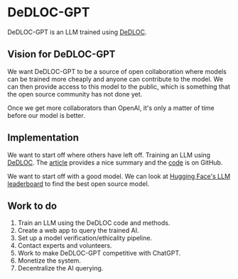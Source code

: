 # DeDLOC-GPT

DeDLOC-GPT is an LLM trained using [DeDLOC](https://arxiv.org/pdf/2106.10207.pdf).


## Vision for DeDLOC-GPT

We want DeDLOC-GPT to be a source of open collaboration where models can be trained more cheaply and anyone can contribute to the model. We can then provide access to this model to the public, which is something that the open source community has not done yet.

Once we get more collaborators than OpenAI, it's only a matter of time before our model is better.


## Implementation

We want to start off where others have left off. Training an LLM using [DeDLOC](https://arxiv.org/pdf/2106.10207.pdf). The [article](https://huggingface.co/blog/collaborative-training) provides a nice summary and the [code](https://github.com/yandex-research/DeDLOC) is on GitHub.



We want to start off with a good model. We can look at [Hugging Face's LLM leaderboard](https://huggingface.co/spaces/HuggingFaceH4/open_llm_leaderboard) to find the best open source model.



## Work to do

1. Train an LLM using the DeDLOC code and methods.
2. Create a web app to query the trained AI.
3. Set up a model verification/ethicality pipeline.
4. Contact experts and volunteers.
5. Work to make DeDLOC-GPT competitive with ChatGPT.
6. Monetize the system.
7. Decentralize the AI querying.
